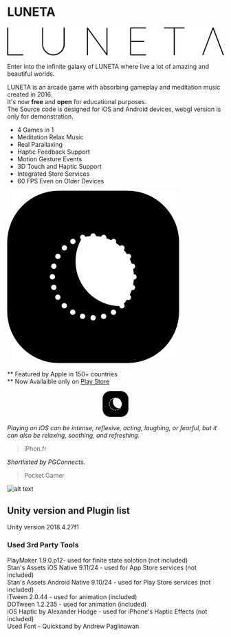 # LUNETA

![alt text](https://raw.githubusercontent.com/markaelie/LUNETA/master/Various/luneta_logo.png)
  
Enter into the infinite galaxy of LUNETA where live a lot of amazing and beautiful worlds.
  
LUNETA is an arcade game with absorbing gameplay and meditation music created in 2016.  
It's now **free** and **open** for educational purposes.  
The Source code is designed for iOS and Android devices, webgl version is only for demonstration.  
  
- 4 Games in 1
- Meditation Relax Music
- Real Parallaxing
- Haptic Feedback Support
- Motion Gesture Events
- 3D Touch and Haptic Support
- Integrated Store Services
- 60 FPS Even on Older Devices
  
![alt text](https://raw.githubusercontent.com/markaelie/LUNETA/master/Various/luneta_icon.png)
  
** Featured by Apple in 150+ countries  
** Now Availaible only on [Play Store](https://play.google.com/store/apps/details?id=com.markhunanyan.luneta)
  
<p align="center">
  <img width="60" height="60" src="https://raw.githubusercontent.com/markaelie/LUNETA/master/Various/luneta_icon.png">
</p>
  
  
_Playing on iOS can be intense, reflexive, acting, laughing, or fearful, but it can also be relaxing, soothing, and refreshing._
>iPhon.fr

_Shortlisted by PGConnects._
>Pocket Gamer
  
  
![alt text](https://www.youtube.com/watch?v=rP_t0bxryYs)

## Unity version and Plugin list
 
Unity version 2018.4.27f1  
### Used 3rd Party Tools  
PlayMaker 1.9.0.p12- used for finite state solotion (not included)  
Stan's Assets iOS Native 9.11/24 - used for App Store services (not included)  
Stan's Assets Android Native 9.10/24 - used for Play Store services (not included)  
iTween 2.0.44 - used for animation (included)  
DOTween 1.2.235 - used for animation (included)  
iOS Haptic by Alexander Hodge - used for iPhone's Haptic Effects (not included)  
Used Font - Quicksand by Andrew Paglinawan
